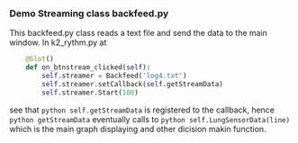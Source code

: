 ### Demo Streaming class backfeed.py

This backfeed.py class reads a text file and send the data to the main window.
In k2_rythm.py at
```python
    @Slot()
    def on_btnstream_clicked(self):
        self.streamer = Backfeed('log4.txt')
        self.streamer.setCallback(self.getStreamData)
        self.streamer.Start(100)
```
see that ```python self.getStreamData``` is registered to the callback, hence ```python getStreamData``` eventually calls to ```python self.LungSensorData(line)``` which is the main graph displaying and other dicision makin function.